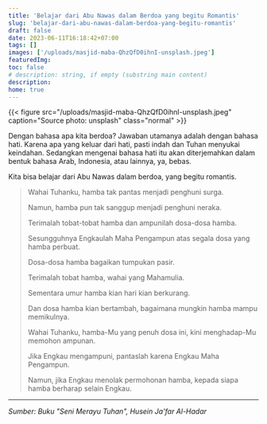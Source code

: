 ```yaml
---
title: 'Belajar dari Abu Nawas dalam Berdoa yang begitu Romantis'
slug: 'belajar-dari-abu-nawas-dalam-berdoa-yang-begitu-romantis'
draft: false
date: 2023-06-11T16:18:42+07:00
tags: []
images: ['/uploads/masjid-maba-QhzQfD0ihnI-unsplash.jpeg']
featuredImg:
toc: false
# description: string, if empty (substring main content)
description:
home: true
---
```


{{< figure src="/uploads/masjid-maba-QhzQfD0ihnI-unsplash.jpeg" caption="Source photo: unsplash" class="normal" >}}

Dengan bahasa apa kita berdoa? Jawaban utamanya adalah dengan bahasa hati. Karena apa yang keluar dari hati, pasti indah dan Tuhan menyukai keindahan. Sedangkan mengenai bahasa hati itu akan diterjemahkan dalam bentuk bahasa Arab, Indonesia, atau lainnya, ya, bebas.

Kita bisa belajar dari Abu Nawas dalam berdoa, yang begitu romantis.

> Wahai Tuhanku, hamba tak pantas menjadi penghuni surga.
>
> Namun, hamba pun tak sanggup menjadi penghuni neraka.
>
> Terimalah tobat-tobat hamba dan ampunilah dosa-dosa hamba.
>
> Sesungguhnya Engkaulah Maha Pengampun atas segala dosa yang hamba perbuat.
>
> Dosa-dosa hamba bagaikan tumpukan pasir.
>
> Terimalah tobat hamba, wahai yang Mahamulia.
>
> Sementara umur hamba kian hari kian berkurang.
>
> Dan dosa hamba kian bertambah, bagaimana mungkin hamba mampu memikulnya.
>
> Wahai Tuhanku, hamba-Mu yang penuh dosa ini, kini menghadap-Mu memohon ampunan.
>
> Jika Engkau mengampuni, pantaslah karena Engkau Maha Pengampun.
>
> Namun, jika Engkau menolak permohonan hamba, kepada siapa hamba berharap selain Engkau.

---

_Sumber: Buku "Seni Merayu Tuhan", Husein Ja'far Al-Hadar_
